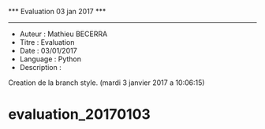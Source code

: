 *** Evaluation 03 jan 2017 ***
******************************

 - Auteur : Mathieu BECERRA
 - Titre : Evaluation
 - Date : 03/01/2017
 - Language : Python
 - Description : 
 
 Creation de la branch style. (mardi 3 janvier 2017 a 10:06:15)



# evaluation_20170103
